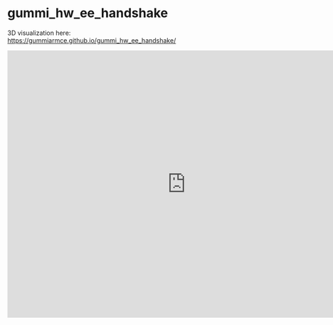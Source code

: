 # gummi_hw_ee_handshake

3D visualization here: https://gummiarmce.github.io/gummi_hw_ee_handshake/


<iframe src="https://myhub.autodesk360.com/ue290657e/shares/public/SH7f1edQT22b515c761e6c14c3106597302e?mode=embed" width="800" height="600" allowfullscreen="true" webkitallowfullscreen="true" mozallowfullscreen="true"  frameborder="0"></iframe>
